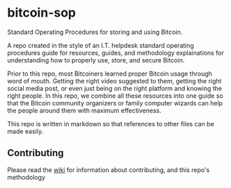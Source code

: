 # bitcoin-sop
Standard Operating Procedures for storing and using Bitcoin.

A repo created in the style of an I.T. helpdesk standard operating procedures guide for resources, guides, and methodology explainations for understanding how to properly use, store, and secure Bitcoin.

Prior to this repo, most Bitcoiners learned proper Bitcoin usage through word of mouth. Getting the right video suggested to them, getting the right social media post, or even just being on the right platform and knowing the right people. In this repo, we combine all these resources into one guide so that the Bitcoin community organizers or family computer wizards can help the people around them with maximum effectiveness.

This repo is written in markdown so that references to other files can be made easily.

## Contributing
Please read the [wiki](https://github.com/nerd2ninja/bitcoin-sop/wiki/Standard-Operating-Procedure-Methodology) for information about contributing, and this repo's methodology
